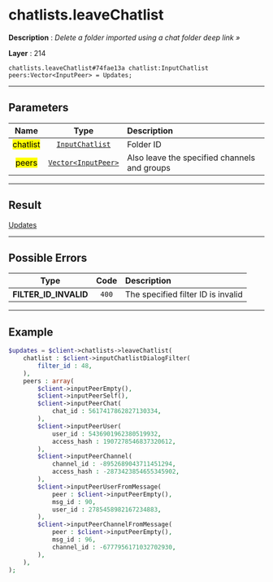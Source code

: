 # chatlists.leaveChatlist

**Description** : *Delete a folder imported using a chat folder deep link &raquo;*

**Layer** : 214

```tl
chatlists.leaveChatlist#74fae13a chatlist:InputChatlist peers:Vector<InputPeer> = Updates;
```

---

## Parameters

| Name | Type | Description |
| :---: | :---: | :--- |
| <mark>chatlist</mark> | [`InputChatlist`](type/InputChatlist) | Folder ID |
| <mark>peers</mark> | [`Vector<InputPeer>`](type/InputPeer) | Also leave the specified channels and groups |

---

## Result

[Updates](type/Updates)

---

## Possible Errors

| Type | Code | Description |
| :---: | :---: | :--- |
| **FILTER_ID_INVALID** | `400` | The specified filter ID is invalid |

---

## Example

```php
$updates = $client->chatlists->leaveChatlist(
	chatlist : $client->inputChatlistDialogFilter(
		filter_id : 48,
	),
	peers : array(
		$client->inputPeerEmpty(),
		$client->inputPeerSelf(),
		$client->inputPeerChat(
			chat_id : 5617417862827130334,
		),
		$client->inputPeerUser(
			user_id : 5436901962380519932,
			access_hash : 1907278546837320612,
		),
		$client->inputPeerChannel(
			channel_id : -8952689043711451294,
			access_hash : -2873423854655345902,
		),
		$client->inputPeerUserFromMessage(
			peer : $client->inputPeerEmpty(),
			msg_id : 90,
			user_id : 2785458982167234883,
		),
		$client->inputPeerChannelFromMessage(
			peer : $client->inputPeerEmpty(),
			msg_id : 96,
			channel_id : -6777956171032702930,
		),
	),
);
```
